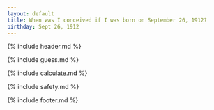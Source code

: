 ```yaml
---
layout: default
title: When was I conceived if I was born on September 26, 1912?
birthday: Sept 26, 1912
---
```


{% include header.md %}

{% include guess.md %}

{% include calculate.md %}

{% include safety.md %}

{% include footer.md %}



